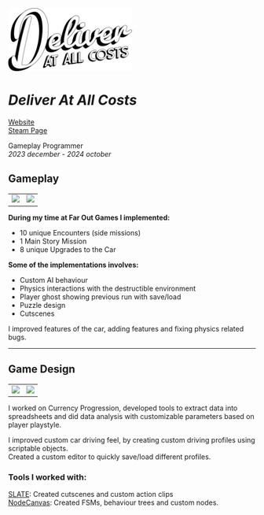 <img src="Images\DAAC-Logo-Vector_Logo.png" width="50%"/>  

# *Deliver At All Costs*


[Website](https://www.deliveratallcosts.com/)  
[Steam Page](https://store.steampowered.com/app/1880610/Deliver_At_All_Costs/)


Gameplay Programmer  
*2023 december - 2024 october*

## Gameplay

<table>
  <tr>
    <td ><img src="Images\DAAC-GIFs-001.gif"/></td>
    <td ><img src="Images\DAAC-GIFs-002.gif"/></td>
  </tr>
</table>

**During my time at Far Out Games I implemented:** 
- 10 unique Encounters (side missions) 
- 1 Main Story Mission
- 8 unique Upgrades to the Car

**Some of the implementations involves:**
- Custom AI behaviour
- Physics interactions with the destructible environment
- Player ghost showing previous run with save/load
- Puzzle design
- Cutscenes

I improved features of the car, adding features and fixing physics related bugs.

---

## Game Design

<table>
  <tr>
    <td width="50%"><img src="Images\DAAC-GIFs-003.gif"/></td>
     <td width="50%"><img src="Images\DAAC-GIFs-004.gif"/></td>
  </tr>
</table>

I worked on Currency Progression, developed tools to extract data into spreadsheets and did data analysis with customizable parameters based on player playstyle.

I improved custom car driving feel, by creating custom driving profiles using scriptable objects.  
Created a custom editor to quickly save/load different profiles.

###  Tools I worked with:  
[SLATE](https://slate.paradoxnotion.com/): Created cutscenes and custom action clips  
[NodeCanvas](https://nodecanvas.paradoxnotion.com/): Created FSMs, behaviour trees and custom nodes.